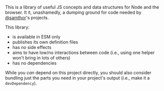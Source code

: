 
This is a library of useful JS concepts and data structures for Node and the browser.
It it, unashamedly, a dumping ground for code needed by [@samthor](https://twitter.com/samthor)'s projects.

This library:
- is available in ESM only
- publishes its own definition files
- has _no_ side effects
- aims to have low/no interactions between code (i.e., using one helper won't bring in lots of others)
- has no dependencies

While you _can_ depend on this project directly, you should also consider bundling just the parts you need in your project's output (i.e., make it a `devDependency`).
